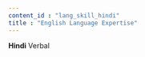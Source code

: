 ```yaml
---
content_id : "lang_skill_hindi"
title : "English Language Expertise"
---
```


<div class="progress-bullets crt-animate" role="progressbar" aria-valuenow="97" aria-valuemin="0" aria-valuemax="10"> <strong class="progress-title">Hindi</strong> <span class="progress-bar"> <span class="bullet fill"></span> <span class="bullet fill"></span> <span class="bullet fill"></span> <span class="bullet fill"></span> <span class="bullet fill"></span> <span class="bullet fill"></span> <span class="bullet fill"></span> <span class="bullet fill"></span> <span class="bullet fill"></span> <span class="bullet"></span> </span> <span class="progress-text text-muted">Verbal</span></div>